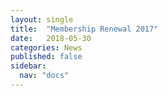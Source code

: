 ```yaml
---
layout: single
title:  "Membership Renewal 2017"
date:   2018-05-30
categories: News
published: false
sidebar:
  nav: "docs"
---
```



